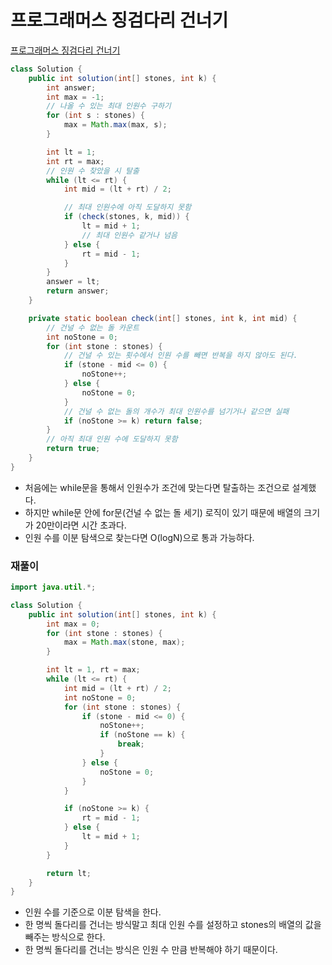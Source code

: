 # 프로그래머스 징검다리 건너기
[프로그래머스 징검다리 건너기](https://school.programmers.co.kr/learn/courses/30/lessons/64062)
```java
class Solution {
    public int solution(int[] stones, int k) {
        int answer;
        int max = -1;
        // 나올 수 있는 최대 인원수 구하기
        for (int s : stones) {
            max = Math.max(max, s);
        }

        int lt = 1;
        int rt = max;
        // 인원 수 찾았을 시 탈출
        while (lt <= rt) {
            int mid = (lt + rt) / 2;

            // 최대 인원수에 아직 도달하지 못함
            if (check(stones, k, mid)) {
                lt = mid + 1;
                // 최대 인원수 같거나 넘음
            } else {
                rt = mid - 1;
            }
        }
        answer = lt;
        return answer;
    }

    private static boolean check(int[] stones, int k, int mid) {
        // 건널 수 없는 돌 카운트
        int noStone = 0;
        for (int stone : stones) {
            // 건널 수 있는 횟수에서 인원 수를 빼면 반복을 하지 않아도 된다.
            if (stone - mid <= 0) {
                noStone++;
            } else {
                noStone = 0;
            }
            // 건널 수 없는 돌의 개수가 최대 인원수를 넘기거나 같으면 실패
            if (noStone >= k) return false;
        }
        // 아직 최대 인원 수에 도달하지 못함
        return true;
    }
}
```
* 처음에는 while문을 통해서 인원수가 조건에 맞는다면 탈출하는 조건으로 설계했다.
* 하지만 while문 안에 for문(건널 수 없는 돌 세기) 로직이 있기 때문에 배열의 크기가 20만이라면 시간 초과다.
* 인원 수를 이분 탐색으로 찾는다면 O(logN)으로 통과 가능하다.

### 재풀이
```java
import java.util.*;

class Solution {
    public int solution(int[] stones, int k) {
        int max = 0;
        for (int stone : stones) {
            max = Math.max(stone, max);
        }

        int lt = 1, rt = max;
        while (lt <= rt) {
            int mid = (lt + rt) / 2;
            int noStone = 0;
            for (int stone : stones) {
                if (stone - mid <= 0) {
                    noStone++;
                    if (noStone == k) {
                        break;
                    }
                } else {
                    noStone = 0;
                }
            }

            if (noStone >= k) {
                rt = mid - 1;
            } else {
                lt = mid + 1;
            }
        }

        return lt;
    }
}
```
* 인원 수를 기준으로 이분 탐색을 한다.
* 한 명씩 돌다리를 건너는 방식말고 최대 인원 수를 설정하고 stones의 배열의 값을 빼주는 방식으로 한다.
* 한 명씩 돌다리를 건너는 방식은 인원 수 만큼 반복해야 하기 때문이다.